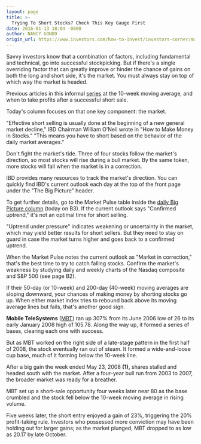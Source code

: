 ```yaml
---
layout: page
title: >-
  Trying To Short Stocks? Check This Key Gauge First
date: 2016-01-13 18:04 -0800
author: NANCY GONDO
origin_url: https://www.investors.com/how-to-invest/investors-corner/market-direction-key-to-shorting
---
```





Savvy investors know that a combination of factors, including fundamental and technical, go into successful stockpicking. But if there's a single overriding factor that can greatly improve or hinder the chance of gains on both the long and short side, it's the market. You must always stay on top of which way the market is headed.


Previous articles in this informal [series](http://education.investors.com/investors-corner/788652-short-selling-using-the-10-week.htm) at the 10-week moving average, and when to take profits after a successful short sale.


Today's column focuses on that one key component: the market.


"Effective short selling is usually done at the beginning of a new general market decline," IBD Chairman William O'Neil wrote in "How to Make Money in Stocks." "This means you have to short based on the behavior of the daily market averages."


Don't fight the market's tide. Three of four stocks follow the market's direction, so most stocks will rise during a bull market. By the same token, more stocks will fall when the market is in a correction.


IBD provides many resources to track the market's direction. You can quickly find IBD's current outlook each day at the top of the front page under the "The Big Picture" header.


To get further details, go to the Market Pulse table inside the [daily Big Picture column](http://news.investors.com/investing/big-picture.htm?nav=NewsTheBigPicture&t=1452735291010&cachecheck=1) (today on B3). If the current outlook says "Confirmed uptrend," it's not an optimal time for short selling.


"Uptrend under pressure" indicates weakening or uncertainty in the market, which may yield better results for short sellers. But they need to stay on guard in case the market turns higher and goes back to a confirmed uptrend.


When the Market Pulse notes the current outlook as "Market in correction," that's the best time to try to catch falling stocks. Confirm the market's weakness by studying daily and weekly charts of the Nasdaq composite and S&P 500 (see page B2).


If their 50-day (or 10-week) and 200-day (40-week) moving averages are sloping downward, your chances of making money by shorting stocks go up. When either market index tries to rebound back above its moving average lines but fails, that's another good sign.


**Mobile TeleSystems** ([MBT](https://research.investors.com/quote.aspx?symbol=MBT)) ran up 307% from its June 2006 low of 26 to its early January 2008 high of 105.78. Along the way up, it formed a series of bases, clearing each one with success.


But as MBT worked on the right side of a late-stage pattern in the first half of 2008, the stock eventually ran out of steam. It formed a wide-and-loose cup base, much of it forming below the 10-week line.


After a big gain the week ended May 23, 2008 **(1),** shares stalled and headed south with the market. After a four-year bull run from 2003 to 2007, the broader market was ready for a breather.


MBT set up a short-sale opportunity four weeks later near 80 as the base crumbled and the stock fell below the 10-week moving average in rising volume.


Five weeks later, the short entry enjoyed a gain of 23%, triggering the 20% profit-taking rule. Investors who possessed more conviction may have been holding out for larger gains; as the market plunged, MBT dropped to as low as 20.17 by late October.




